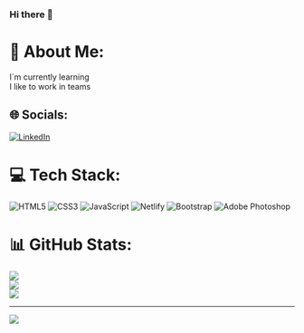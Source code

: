 ### Hi there 👋

# 💫 About Me:
I´m currently learning<br>I like to work in teams


## 🌐 Socials:
[![LinkedIn](https://img.shields.io/badge/LinkedIn-%230077B5.svg?logo=linkedin&logoColor=white)](https://linkedin.com/in/https://www.linkedin.com/in/rene-lopez-308a4b189/) 

# 💻 Tech Stack:
![HTML5](https://img.shields.io/badge/html5-%23E34F26.svg?style=for-the-badge&logo=html5&logoColor=white) 
![CSS3](https://img.shields.io/badge/css3-%231572B6.svg?style=for-the-badge&logo=css3&logoColor=white)
![JavaScript](https://img.shields.io/badge/javascript-%23323330.svg?style=for-the-badge&logo=javascript&logoColor=%23F7DF1E)
![Netlify](https://img.shields.io/badge/netlify-%23000000.svg?style=for-the-badge&logo=netlify&logoColor=#00C7B7) 
![Bootstrap](https://img.shields.io/badge/bootstrap-%23563D7C.svg?style=for-the-badge&logo=bootstrap&logoColor=white) 
![Adobe Photoshop](https://img.shields.io/badge/adobephotoshop-%2331A8FF.svg?style=for-the-badge&logo=adobephotoshop&logoColor=white)

# 📊 GitHub Stats:
![](https://github-readme-stats.vercel.app/api?username=Rene-rlopez&theme=dark&hide_border=true&include_all_commits=false&count_private=false)<br/>
![](https://github-readme-streak-stats.herokuapp.com/?user=Rene-rlopez&theme=dark&hide_border=false)<br/>
![](https://github-readme-stats.vercel.app/api/top-langs/?username=Rene-rlopez&theme=dark&hide_border=false&include_all_commits=false&count_private=false&layout=compact)

---
[![](https://visitcount.itsvg.in/api?id=Rene-rlopez&icon=0&color=0)](https://visitcount.itsvg.in)

<!-- Proudly created with GPRM ( https://gprm.itsvg.in ) -->
